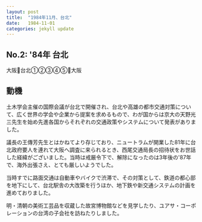 ```yaml
---
layout: post
title:  "1984年11月、台北"
date:   1984-11-01 
categories: jekyll update
---
```

## No.2: '84年 台北

大阪🛫台北①②③④⑤🛫大阪

## 動機
土木学会主催の国際会議が台北で開催され、台北や高雄の都市交通対策について、広く世界の学会や企業から提案を求めるもので、わが国からは京大の天野光三先生を始め先進各国からそれぞれの交通政策やシステムについて発表がありました。

議長の王傳芳先生とはかねてより存じており、ニュートラムが開業した81年に台北政府要人を連れて大阪へ調査に来られるとき、西尾交通局長の招待状をお世話した経緯がございました。当時は戒厳令下で、解除になったのは3年後の'87年で、海外出張さえ、とても厳しいようでした。

当時すでに路面交通は自動車やバイクで渋滞で、その対策として、鉄道の都心部を地下にして、台北駅舎の大改築を行うほか、地下鉄や新交通システムの計画を進めておりました。

明・清朝の美術工芸品を収蔵した故宮博物館などを見学したり、ユアサ・コーポレーションの台湾の子会社を訪ねたりしました。
